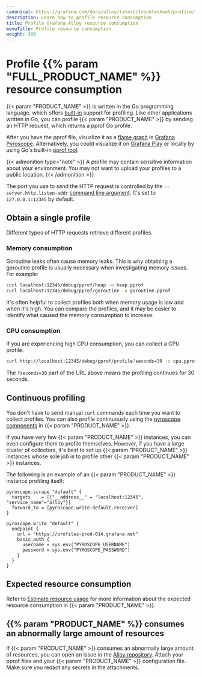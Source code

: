 ```yaml
---
canonical: https://grafana.com/docs/alloy/latest/troubleshoot/profile/
description: Learn how to profile resource consumption
title: Profile Grafana Alloy resource consumption
menuTitle: Profile resource consumption
weight: 300
---
```


# Profile {{% param "FULL_PRODUCT_NAME" %}} resource consumption

{{< param "PRODUCT_NAME" >}} is written in the Go programming language, which offers [built-in][pprof-pkg] support for profiling.
Like other applications written in Go, you can profile {{< param "PRODUCT_NAME" >}} by sending an HTTP request, which returns a pprof Go profile.

After you have the pprof file, visualize it as a [flame graph][flame-graph] in [Grafana Pyroscope][pyroscope-getstarted].
Alternatively, you could visualize it on [Grafana Play][pyroscope-adhoc] or locally by using Go's built-in [pprof tool][go-pprof].

{{< admonition type="note" >}}
A profile may contain sensitive information about your environment.
You may not want to upload your profiles to a public location.
{{< /admonition >}}

The port you use to send the HTTP request is controlled by the `--server.http.listen-addr` [command line argument][cmd-cli].
It's set to `127.0.0.1:12345` by default.

[pprof-pkg]: https://pkg.go.dev/net/http/pprof/
[pyroscope-adhoc]: https://play.grafana.org/a/grafana-pyroscope-app/ad-hoc
[go-pprof]: https://go.dev/blog/pprof/
[pyroscope-getstarted]: https://grafana.com/docs/pyroscope/latest/get-started/
[flame-graph]: https://grafana.com/docs/pyroscope/latest/view-and-analyze-profile-data/flamegraphs/
[cmd-cli]: ../../reference/cli/run/

## Obtain a single profile

Different types of HTTP requests retrieve different profiles.

### Memory consumption

Goroutine leaks often cause memory leaks.
This is why obtaining a goroutine profile is usually necessary when investigating memory issues.
For example:

```bash
curl localhost:12345/debug/pprof/heap -o heap.pprof
curl localhost:12345/debug/pprof/goroutine -o goroutine.pprof
```

It's often helpful to collect profiles both when memory usage is low and when it's high.
You can compare the profiles, and it may be easier to identify what caused the memory consumption to increase.

### CPU consumption

If you are experiencing high CPU consumption, you can collect a CPU profile:

```bash
curl http://localhost:12345/debug/pprof/profile?seconds=30 -o cpu.pprof
```

The `?seconds=30` part of the URL above means the profiling continues for 30 seconds.

## Continuous profiling

You don't have to send manual `curl` commands each time you want to collect profiles.
You can also profile continuously using the [pyroscope components][] in {{< param "PRODUCT_NAME" >}}.

If you have very few {{< param "PRODUCT_NAME" >}} instances, you can even configure them to profile themselves.
However, if you have a large cluster of collectors, it's best to set up {{< param "PRODUCT_NAME" >}} instances whose sole job is to profile other {{< param "PRODUCT_NAME" >}} instances.

The following is an example of an {{< param "PRODUCT_NAME" >}} instance profiling itself:

```alloy
pyroscope.scrape "default" {
  targets    = [{"__address__" = "localhost:12345", "service_name"="alloy"}]
  forward_to = [pyroscope.write.default.receiver]
}

pyroscope.write "default" {
  endpoint {
    url = "https://profiles-prod-014.grafana.net"
    basic_auth {
      username = sys.env("PYROSCOPE_USERNAME")
      password = sys.env("PYROSCOPE_PASSWORD")
    }
  }
}
```

[pyroscope components]: ../../reference/components/pyroscope/

## Expected resource consumption

Refer to [Estimate resource usage][res-usage] for more information about the expected resource consumption in {{< param "PRODUCT_NAME" >}}.

[res-usage]: ../../introduction/estimate-resource-usage/

## {{% param "PRODUCT_NAME" %}} consumes an abnormally large amount of resources

If {{< param "PRODUCT_NAME" >}} consumes an abnormally large amount of resources, you can open an issue in the [Alloy repository][alloy-repo].
Attach your pprof files and your {{< param "PRODUCT_NAME" >}} configuration file.
Make sure you redact any secrets in the attachments.

[alloy-repo]: https://github.com/grafana/alloy/issues/
